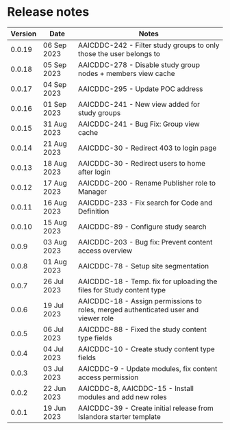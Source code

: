 # Release notes

| Version | Date        | Notes |
| ------- | ----------- | ----- |
| 0.0.19  | 06 Sep 2023 | AAICDDC-242 - Filter study groups to only those the user belongs to |
| 0.0.18  | 05 Sep 2023 | AAICDDC-278 - Disable study group nodes + members view cache |
| 0.0.17  | 04 Sep 2023 | AAICDDC-295 - Update POC address |
| 0.0.16  | 01 Sep 2023 | AAICDDC-241 - New view added for study groups |
| 0.0.15  | 31 Aug 2023 | AAICDDC-241 - Bug Fix: Group view cache |
| 0.0.14  | 21 Aug 2023 | AAICDDC-30 - Redirect 403 to login page |
| 0.0.13  | 18 Aug 2023 | AAICDDC-30 - Redirect users to home after login |
| 0.0.12  | 17 Aug 2023 | AAICDDC-200 - Rename Publisher role to Manager |
| 0.0.11  | 16 Aug 2023 | AAICDDC-233 - Fix search for Code and Definition |
| 0.0.10  | 15 Aug 2023 | AAICDDC-89 - Configure study search |
| 0.0.9   | 03 Aug 2023 | AAICDDC-203 - Bug fix: Prevent content access overview |
| 0.0.8   | 01 Aug 2023 | AAICDDC-78 - Setup site segmentation |
| 0.0.7   | 26 Jul 2023 | AAICDDC-18 - Temp. fix for uploading the files for Study content type |
| 0.0.6   | 19 Jul 2023 | AAICDDC-18 - Assign permissions to roles, merged authenticated user and viewer role |
| 0.0.5   | 06 Jul 2023 | AAICDDC-88 - Fixed the study content type fields |
| 0.0.4   | 04 Jul 2023 | AAICDDC-10 - Create study content type fields |
| 0.0.3   | 03 Jul 2023 | AAICDDC-9 - Update modules, fix content access permission |
| 0.0.2   | 22 Jun 2023 | AAICDDC-8, AAICDDC-15 - Install modules and add new roles |
| 0.0.1   | 19 Jun 2023 | AAICDDC-39 - Create initial release from Islandora starter template |

